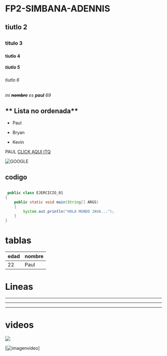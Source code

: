 # FP2-SIMBANA-ADENNIS
## tiutlo 2 <h2>
### titulo 3 <h3>
#### tiutlo 4 <h4>
<h5> tiutlo 5 </h5>

###### tiutlo 6 <h6>

*mi _**~~nombre~~**_ es **paul** 69*

## ** Lista no ordenada**

* Paul
+ Bryan
- Kevin

PAUL [CLICK AQUI ITQ](http://itq.edu.ec/)

![GOOGLE](https://androidayuda.com/app/uploads-androidayuda.com/2016/10/Google-Logo.jpg)

## codigo


```java 

 public class EJERCICIO_01
{
    public static void main(String[] ARGS)
    {
        System.out.println("HOLA MUNDO JAVA...");
    }
}
```

# tablas

|  edad  | nombre |
|--------|--------|
|   22   |  Paul  


# Lineas 

---
***
___

# videos

<a herf="https://www.youtube.com/watch?feature=player_embedded&v=tbneQDc2H3I" target ="_blank">
<img
src= http://img.youtube.com/vi/tbneQDc2H3I/0.jpg ></img>
</a> 

[![imagenvideo](http://img.youtube.com/vi/tbneQDc2H3I/0.jpg)]
 






















































